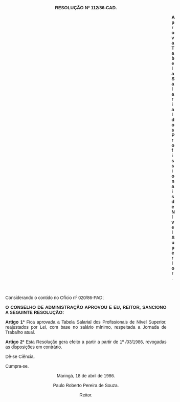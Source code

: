 <BODY>

<B><FONT FACE="Arial"><P ALIGN="CENTER">RESOLU&Ccedil;&Atilde;O Nº 112/86-CAD.</P>
</B><P ALIGN="CENTER"></P><DIR>
<DIR>
<DIR>
<DIR>
<DIR>
<DIR>
<DIR>
<DIR>
<DIR>
<DIR>
<DIR>
<DIR>
<DIR>

<B><P ALIGN="JUSTIFY">Aprova Tabela Salarial dos Profissionais de N&iacute;vel Superior</B>.</P>
<P ALIGN="JUSTIFY"></P>
<P ALIGN="JUSTIFY">&nbsp;</P></DIR>
</DIR>
</DIR>
</DIR>
</DIR>
</DIR>
</DIR>
</DIR>
</DIR>
</DIR>
</DIR>
</DIR>
</DIR>

<P ALIGN="JUSTIFY">Considerando o contido no Of&iacute;cio nº 020/86-PAD;</P>
<P ALIGN="JUSTIFY"></P>
<B><P ALIGN="JUSTIFY">O CONSELHO DE ADMINISTRA&Ccedil;&Atilde;O APROVOU E EU, REITOR, SANCIONO A SEGUINTE RESOLU&Ccedil;&Atilde;O: </P>
<P ALIGN="JUSTIFY"></P>
<P ALIGN="JUSTIFY">Artigo 1º </B> Fica aprovada a Tabela Salarial dos Profissionais de  N&iacute;vel Superior, reajustados por Lei,  com base no sal&aacute;rio m&iacute;nimo, respeitada a Jornada de Trabalho atual.</P>
<B><P ALIGN="JUSTIFY">Artigo 2º</B>  Esta Resolu&ccedil;&atilde;o gera efeito a partir a partir de 1º /03/1986, revogadas as disposi&ccedil;&otilde;es em contr&aacute;rio.</P>
<P ALIGN="JUSTIFY"></P>
<P ALIGN="JUSTIFY">D&ecirc;-se Ci&ecirc;ncia.</P>
<P ALIGN="JUSTIFY">Cumpra-se. </P>
<P ALIGN="CENTER">Maring&aacute;, 18 de abril de 1986.</P>
<P ALIGN="JUSTIFY"></P>
<P ALIGN="CENTER">Paulo Roberto Pereira de Souza.</P>
<P ALIGN="CENTER">Reitor.</P></FONT></BODY>
